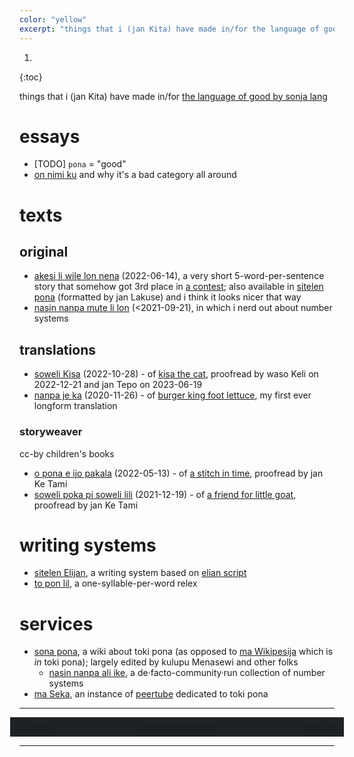 ```yaml
---
color: "yellow"
excerpt: "things that i (jan Kita) have made in/for the language of good by sonja lang"
---
```


1. 
{:toc}

things that i (jan Kita) have made in/for [the language of good by sonja lang](https://en.wikipedia.org/wiki/Toki_Pona)

# essays

- [TODO] `pona` = "good"
- [on nimi ku](https://sona.pona.la/wiki/User:.hecko/on_nimi_ku) and why it's a bad category all around

# texts

## original

- [akesi li wile lon nena](akesi-li-wile-lon-nena/) (2022-06-14), a very short 5-word-per-sentence story that somehow got 3rd place in [a contest](https://utala.pona.la/lipu-lili/); also available in [sitelen pona](akesi-li-wile-lon-nena/sitelen-pona/) (formatted by jan Lakuse) and i think it looks nicer that way
- [nasin nanpa mute li lon](https://lipukule.org/post/2021/09/21/nasin-nanpa-mute-li-lon/) (<2021-09-21), in which i nerd out about number systems

## translations

- [soweli Kisa](soweli-kisa/) (2022-10-28) - of [kisa the cat](https://en.wikipedia.org/wiki/Kisa_the_Cat), proofread by waso Keli on 2022-12-21 and jan Tepo on 2023-06-19
- [nanpa je ka](nanpa-je-ka/) (2020-11-26) - of [burger king foot lettuce](https://www.youtube.com/watch?v=9PWjqgM_CU8), my first ever longform translation

### storyweaver

cc-by children's books

- [o pona e ijo pakala](https://storyweaver.org.in/stories/442898-o-pona-e-ijo-pakala) (2022-05-13) - of [a stitch in time](https://storyweaver.org.in/stories/49732-a-stitch-in-time), proofread by jan Ke Tami
- [soweli poka pi soweli lili](https://storyweaver.org.in/stories/374174-soweli-poka-pi-soweli-lili) (2021-12-19) - of [a friend for little goat](https://storyweaver.org.in/stories/27877-a-friend-for-little-goat), proofread by jan Ke Tami

# writing systems

- [sitelen Elijan](https://sona.pona.la/wiki/User:.hecko/sitelen_Elijan), a writing system based on [elian script](https://www.ccelian.com/ElianScriptFull.html)
- [to pon lil](https://sona.pona.la/wiki/User:.hecko/to_pon_lil), a one-syllable-per-word relex

# services

- [sona pona](https://sona.pona.la/wiki/Main_Page), a wiki about toki pona (as opposed to [ma Wikipesija](https://wikipesija.org) which is *in* toki pona); largely edited by kulupu Menasewi and other folks
  - [nasin nanpa ali ike](https://sona.pona.la/wiki/nasin_nanpa_ali_ike), a de·facto-community·run collection of number systems
- [ma Seka](https://seka.pona.la/), an instance of [peertube](https://joinpeertube.org/) dedicated to toki pona

---

<style>
	#sike-pona-box {
		display: flex;
		flex-wrap: wrap;
		align-items: center;
		background-color: #1e2226;
		padding: 5px 15px;
		margin: 0px -15px;
	}
	
	@media (max-width: 360px) {
		#sike-pona-box {
			display: block;
		}
	}
	
	@keyframes sike-pona {
		0%	{bottom: 0em;}
		10%	{bottom: 0em;}
		20%	{bottom: 1.5em;}
		30%	{bottom: 1.5em;}
		40%	{bottom: 3em;}
		50%	{bottom: 3em;}
		60%	{bottom: 4.5em;}
		70%	{bottom: 4.5em;}
		80%	{bottom: 6em;}
		90%	{bottom: 6em;}
		100%	{bottom: 7.5em;}
	}
	
	#sike-pona-cycler-wrapper {
		margin: 0;
		text-align: center;
		height: 1.5em;
		overflow: clip;
	}
	
	#sike-pona-cycler {
		margin: 0;
		position: relative;
		animation-name: sike-pona;
		animation-duration: 8s; 
		animation-iteration-count: infinite;
		animation-timing-function: ease-out;
	}
	
	@media (prefers-reduced-motion: reduce) {
		#sike-pona-cycler {
			animation-timing-function: step-start;
		}
	}
</style>

<div id="sike-pona-box" markdown="0">
	<div style="margin: 0; text-align: left; flex-grow: 1; flex-basis: 0;">
		<a href="https://sike.pona.la/jan/jan Kita/prev.html" class="plain-link">←&nbsp;prev</a>
	</div>
	<div id="sike-pona-cycler-wrapper">
		<div id="sike-pona-cycler">
			<a href="https://sike.pona.la/" style="line-height: 1.5;" class="plain-link">
				<div style="margin: 0;">the circle of good</div>
				<div style="margin: 0;">cool sphere</div>
				<div style="margin: 0;">friendly ring</div>
				<div style="margin: 0;">useful disk</div>
				<div style="margin: 0;">acceptable cycle</div>
				<div style="margin: 0; aria-hidden: true;">the circle of good</div>
			</a>
		</div>
	</div>
	<div style="margin: 0; text-align: right; flex-grow: 1; flex-basis: 0;">
		<a href="https://sike.pona.la/jan/jan Kita/next.html" class="plain-link">next&nbsp;→</a>
	</div>
</div>

---
